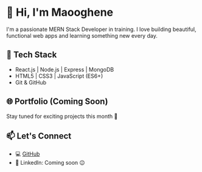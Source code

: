 # 👋 Hi, I'm Maooghene

I'm a passionate MERN Stack Developer in training. I love building beautiful, functional web apps and learning something new every day.

## 🚀 Tech Stack
- React.js | Node.js | Express | MongoDB
- HTML5 | CSS3 | JavaScript (ES6+)
- Git & GitHub

## 🌐 Portfolio (Coming Soon)
Stay tuned for exciting projects this month 👀

## 📫 Let's Connect
- 💻 [GitHub](https://github.com/Maooghene)
- 🔗 LinkedIn: Coming soon 😉
